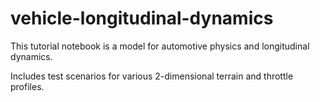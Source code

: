 # vehicle-longitudinal-dynamics

This tutorial notebook is a model for automotive physics and longitudinal dynamics. 

Includes test scenarios for various 2-dimensional terrain and throttle profiles. 
